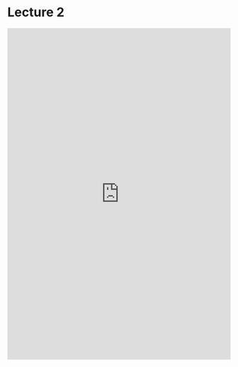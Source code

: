 # Lecture 2

<!-- ## Margin Notes -->



<embed src="https://shx-haah.github.io/notes/lecture_notes/cmput501/Scribed2.pdf" type="application/pdf" width="100%" height="750px"/>